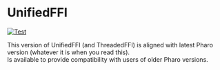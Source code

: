 # UnifiedFFI

[![Test](https://github.com/pharo-cig/UnifiedFFI/actions/workflows/test.yml/badge.svg)](https://github.com/pharo-cig/UnifiedFFI/actions/workflows/test.yml)

This version of UnifiedFFI (and ThreadedFFI) is aligned with latest Pharo version (whatever it is when you read this).  
Is available to provide compatibility with users of older Pharo versions. 
